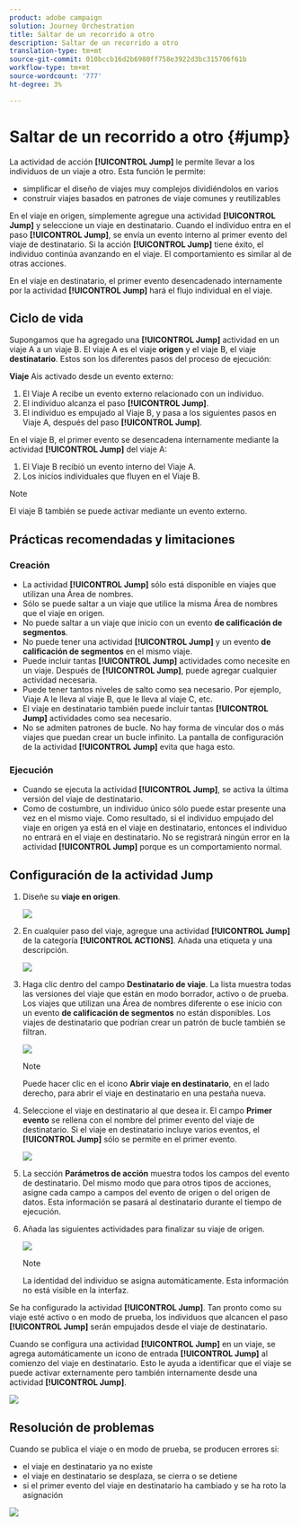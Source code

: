 ```yaml
---
product: adobe campaign
solution: Journey Orchestration
title: Saltar de un recorrido a otro
description: Saltar de un recorrido a otro
translation-type: tm+mt
source-git-commit: 010bccb16d2b6980ff758e3922d3bc315706f61b
workflow-type: tm+mt
source-wordcount: '777'
ht-degree: 3%

---
```



# Saltar de un recorrido a otro {#jump}

La actividad de acción **[!UICONTROL Jump]** le permite llevar a los individuos de un viaje a otro. Esta función le permite:

* simplificar el diseño de viajes muy complejos dividiéndolos en varios
* construir viajes basados en patrones de viaje comunes y reutilizables

En el viaje en origen, simplemente agregue una actividad **[!UICONTROL Jump]** y seleccione un viaje en destinatario. Cuando el individuo entra en el paso **[!UICONTROL Jump]**, se envía un evento interno al primer evento del viaje de destinatario. Si la acción **[!UICONTROL Jump]** tiene éxito, el individuo continúa avanzando en el viaje. El comportamiento es similar al de otras acciones.

En el viaje en destinatario, el primer evento desencadenado internamente por la actividad **[!UICONTROL Jump]** hará el flujo individual en el viaje.

## Ciclo de vida

Supongamos que ha agregado una **[!UICONTROL Jump]** actividad en un viaje A a un viaje B. El viaje A es el viaje **origen** y el viaje B, el viaje **destinatario**.
Estos son los diferentes pasos del proceso de ejecución:

**Viaje** Ais activado desde un evento externo:

1. El Viaje A recibe un evento externo relacionado con un individuo.
1. El individuo alcanza el paso **[!UICONTROL Jump]**.
1. El individuo es empujado al Viaje B, y pasa a los siguientes pasos en Viaje A, después del paso **[!UICONTROL Jump]**.

En el viaje B, el primer evento se desencadena internamente mediante la actividad **[!UICONTROL Jump]** del viaje A:

1. El Viaje B recibió un evento interno del Viaje A.
1. Los inicios individuales que fluyen en el Viaje B.

>[!NOTE]
>
>El viaje B también se puede activar mediante un evento externo.

## Prácticas recomendadas y limitaciones

### Creación

* La actividad **[!UICONTROL Jump]** sólo está disponible en viajes que utilizan una Área de nombres.
* Sólo se puede saltar a un viaje que utilice la misma Área de nombres que el viaje en origen.
* No puede saltar a un viaje que inicio con un evento **de calificación de segmentos**.
* No puede tener una actividad **[!UICONTROL Jump]** y un evento **de calificación de segmentos** en el mismo viaje.
* Puede incluir tantas **[!UICONTROL Jump]** actividades como necesite en un viaje. Después de **[!UICONTROL Jump]**, puede agregar cualquier actividad necesaria.
* Puede tener tantos niveles de salto como sea necesario. Por ejemplo, Viaje A le lleva al viaje B, que le lleva al viaje C, etc.
* El viaje en destinatario también puede incluir tantas **[!UICONTROL Jump]** actividades como sea necesario.
* No se admiten patrones de bucle. No hay forma de vincular dos o más viajes que puedan crear un bucle infinito. La pantalla de configuración de la actividad **[!UICONTROL Jump]** evita que haga esto.

### Ejecución

* Cuando se ejecuta la actividad **[!UICONTROL Jump]**, se activa la última versión del viaje de destinatario.
* Como de costumbre, un individuo único sólo puede estar presente una vez en el mismo viaje. Como resultado, si el individuo empujado del viaje en origen ya está en el viaje en destinatario, entonces el individuo no entrará en el viaje en destinatario. No se registrará ningún error en la actividad **[!UICONTROL Jump]** porque es un comportamiento normal.

## Configuración de la actividad Jump

1. Diseñe su **viaje en origen**.

   ![](../assets/jump1.png)

1. En cualquier paso del viaje, agregue una actividad **[!UICONTROL Jump]** de la categoría **[!UICONTROL ACTIONS]**. Añada una etiqueta y una descripción.

   ![](../assets/jump2.png)

1. Haga clic dentro del campo **Destinatario de viaje**.
La lista muestra todas las versiones del viaje que están en modo borrador, activo o de prueba. Los viajes que utilizan una Área de nombres diferente o ese inicio con un evento **de calificación de segmentos** no están disponibles. Los viajes de destinatario que podrían crear un patrón de bucle también se filtran.

   ![](../assets/jump3.png)

   >[!NOTE]
   >
   >Puede hacer clic en el icono **Abrir viaje en destinatario**, en el lado derecho, para abrir el viaje en destinatario en una pestaña nueva.

1. Seleccione el viaje en destinatario al que desea ir.
El campo **Primer evento** se rellena con el nombre del primer evento del viaje de destinatario. Si el viaje en destinatario incluye varios eventos, el **[!UICONTROL Jump]** sólo se permite en el primer evento.

   ![](../assets/jump4.png)

1. La sección **Parámetros de acción** muestra todos los campos del evento de destinatario. Del mismo modo que para otros tipos de acciones, asigne cada campo a campos del evento de origen o del origen de datos. Esta información se pasará al destinatario durante el tiempo de ejecución.
1. Añada las siguientes actividades para finalizar su viaje de origen.

   ![](../assets/jump5.png)


   >[!NOTE]
   >
   >La identidad del individuo se asigna automáticamente. Esta información no está visible en la interfaz.

Se ha configurado la actividad **[!UICONTROL Jump]**. Tan pronto como su viaje esté activo o en modo de prueba, los individuos que alcancen el paso **[!UICONTROL Jump]** serán empujados desde el viaje de destinatario.

Cuando se configura una actividad **[!UICONTROL Jump]** en un viaje, se agrega automáticamente un icono de entrada **[!UICONTROL Jump]** al comienzo del viaje en destinatario. Esto le ayuda a identificar que el viaje se puede activar externamente pero también internamente desde una actividad **[!UICONTROL Jump]**.

![](../assets/jump7.png)

## Resolución de problemas

Cuando se publica el viaje o en modo de prueba, se producen errores si:
* el viaje en destinatario ya no existe
* el viaje en destinatario se desplaza, se cierra o se detiene
* si el primer evento del viaje en destinatario ha cambiado y se ha roto la asignación

![](../assets/jump6.png)

